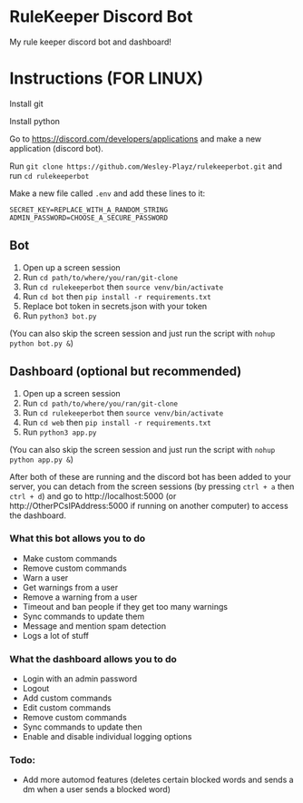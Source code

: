 # RuleKeeper Discord Bot
My rule keeper discord bot and dashboard!


# Instructions (FOR LINUX)
Install git

Install python

Go to https://discord.com/developers/applications and make a new application (discord bot).

Run `git clone https://github.com/Wesley-Playz/rulekeeperbot.git` and run `cd rulekeeperbot`

Make a new file called `.env` and add these lines to it:
```
SECRET_KEY=REPLACE_WITH_A_RANDOM_STRING
ADMIN_PASSWORD=CHOOSE_A_SECURE_PASSWORD
```

## Bot
1. Open up a screen session
2. Run `cd path/to/where/you/ran/git-clone`
3. Run `cd rulekeeperbot` then `source venv/bin/activate`
4. Run `cd bot` then `pip install -r requirements.txt`
5. Replace bot token in secrets.json with your token
6. Run `python3 bot.py`

(You can also skip the screen session and just run the script with `nohup python bot.py &`)

## Dashboard (optional but recommended)
1. Open up a screen session
2. Run `cd path/to/where/you/ran/git-clone`
3. Run `cd rulekeeperbot` then `source venv/bin/activate`
4. Run `cd web` then `pip install -r requirements.txt`
5. Run `python3 app.py`

(You can also skip the screen session and just run the script with `nohup python app.py &`)

After both of these are running and the discord bot has been added to your server, you can detach from the screen sessions (by pressing `ctrl + a` then `ctrl + d`) and go to http://localhost:5000 (or http://OtherPCsIPAddress:5000 if running on another computer) to access the dashboard.

### What this bot allows you to do
- Make custom commands
- Remove custom commands
- Warn a user
- Get warnings from a user
- Remove a warning from a user
- Timeout and ban people if they get too many warnings
- Sync commands to update them
- Message and mention spam detection
- Logs a lot of stuff

### What the dashboard allows you to do
- Login with an admin password
- Logout
- Add custom commands
- Edit custom commands
- Remove custom commands
- Sync commands to update then
- Enable and disable individual logging options

### Todo:
- Add more automod features (deletes certain blocked words and sends a dm when a user sends a blocked word)

